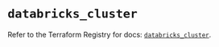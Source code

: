 # `databricks_cluster`

Refer to the Terraform Registry for docs: [`databricks_cluster`](https://registry.terraform.io/providers/databricks/databricks/1.91.0/docs/resources/cluster).
